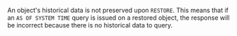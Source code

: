 An object's historical data is not preserved upon `RESTORE`. This means that if an `AS OF SYSTEM TIME` query is issued on a restored object, the response will be incorrect because there is no historical data to query.
